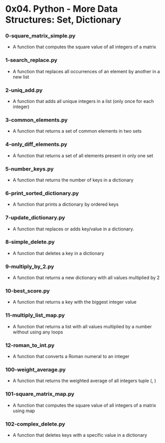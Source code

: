 # 0x04. Python - More Data Structures: Set, Dictionary

### 0-square_matrix_simple.py

- A function that computes the square value of all integers of a matrix

### 1-search_replace.py

- A function that replaces all occurrences of an element by another in a new list

### 2-uniq_add.py

- A function that adds all unique integers in a list (only once for each integer)

### 3-common_elements.py

- A function that returns a set of common elements in two sets

### 4-only_diff_elements.py

- A function that returns a set of all elements present in only one set

### 5-number_keys.py

- A function that returns the number of keys in a dictionary

### 6-print_sorted_dictionary.py

- A function that prints a dictionary by ordered keys

### 7-update_dictionary.py

- A function that replaces or adds key/value in a dictionary.

### 8-simple_delete.py

- A function that deletes a key in a dictionary

### 9-multiply_by_2.py

- A function that returns a new dictionary with all values multiplied by 2

### 10-best_score.py

- A function that returns a key with the biggest integer value

### 11-multiply_list_map.py

- A function that returns a list with all values multiplied by a number without using any loops

### 12-roman_to_int.py

- A function that converts a Roman numeral to an integer

### 100-weight_average.py

- A function that returns the weighted average of all integers tuple (<score>, <weight>)

### 101-square_matrix_map.py

- A function that computes the square value of all integers of a matrix using map

### 102-complex_delete.py

- A function that deletes keys with a specific value in a dictionary
